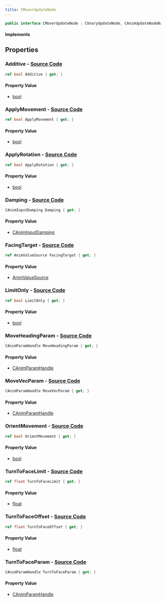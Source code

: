 ```yaml
---
title: CMoverUpdateNode
---
```


```csharp
public interface CMoverUpdateNode : CUnaryUpdateNode, CAnimUpdateNodeBase, ISchemaClass<CAnimUpdateNodeBase>, ISchemaClass<CUnaryUpdateNode>, ISchemaClass<CMoverUpdateNode>, ISchemaField, ISchemaClass, INativeHandle
```

#### Implements

## Properties

### **Additive** - [Source Code](https://github.com/swiftly-solution/swiftlys2/blob/main/managed/src/SwiftlyS2.Generated/Schemas/Interfaces/CMoverUpdateNode.cs#L30)

```csharp
ref bool Additive { get; }
```

#### Property Value

- [bool](https://learn.microsoft.com/dotnet/api/system.boolean)

### **ApplyMovement** - [Source Code](https://github.com/swiftly-solution/swiftlys2/blob/main/managed/src/SwiftlyS2.Generated/Schemas/Interfaces/CMoverUpdateNode.cs#L32)

```csharp
ref bool ApplyMovement { get; }
```

#### Property Value

- [bool](https://learn.microsoft.com/dotnet/api/system.boolean)

### **ApplyRotation** - [Source Code](https://github.com/swiftly-solution/swiftlys2/blob/main/managed/src/SwiftlyS2.Generated/Schemas/Interfaces/CMoverUpdateNode.cs#L36)

```csharp
ref bool ApplyRotation { get; }
```

#### Property Value

- [bool](https://learn.microsoft.com/dotnet/api/system.boolean)

### **Damping** - [Source Code](https://github.com/swiftly-solution/swiftlys2/blob/main/managed/src/SwiftlyS2.Generated/Schemas/Interfaces/CMoverUpdateNode.cs#L16)

```csharp
CAnimInputDamping Damping { get; }
```

#### Property Value

- [CAnimInputDamping](/docs/api/shared/schemadefinitions/caniminputdamping)

### **FacingTarget** - [Source Code](https://github.com/swiftly-solution/swiftlys2/blob/main/managed/src/SwiftlyS2.Generated/Schemas/Interfaces/CMoverUpdateNode.cs#L18)

```csharp
ref AnimValueSource FacingTarget { get; }
```

#### Property Value

- [AnimValueSource](/docs/api/shared/schemadefinitions/animvaluesource)

### **LimitOnly** - [Source Code](https://github.com/swiftly-solution/swiftlys2/blob/main/managed/src/SwiftlyS2.Generated/Schemas/Interfaces/CMoverUpdateNode.cs#L38)

```csharp
ref bool LimitOnly { get; }
```

#### Property Value

- [bool](https://learn.microsoft.com/dotnet/api/system.boolean)

### **MoveHeadingParam** - [Source Code](https://github.com/swiftly-solution/swiftlys2/blob/main/managed/src/SwiftlyS2.Generated/Schemas/Interfaces/CMoverUpdateNode.cs#L22)

```csharp
CAnimParamHandle MoveHeadingParam { get; }
```

#### Property Value

- [CAnimParamHandle](/docs/api/shared/schemadefinitions/canimparamhandle)

### **MoveVecParam** - [Source Code](https://github.com/swiftly-solution/swiftlys2/blob/main/managed/src/SwiftlyS2.Generated/Schemas/Interfaces/CMoverUpdateNode.cs#L20)

```csharp
CAnimParamHandle MoveVecParam { get; }
```

#### Property Value

- [CAnimParamHandle](/docs/api/shared/schemadefinitions/canimparamhandle)

### **OrientMovement** - [Source Code](https://github.com/swiftly-solution/swiftlys2/blob/main/managed/src/SwiftlyS2.Generated/Schemas/Interfaces/CMoverUpdateNode.cs#L34)

```csharp
ref bool OrientMovement { get; }
```

#### Property Value

- [bool](https://learn.microsoft.com/dotnet/api/system.boolean)

### **TurnToFaceLimit** - [Source Code](https://github.com/swiftly-solution/swiftlys2/blob/main/managed/src/SwiftlyS2.Generated/Schemas/Interfaces/CMoverUpdateNode.cs#L28)

```csharp
ref float TurnToFaceLimit { get; }
```

#### Property Value

- [float](https://learn.microsoft.com/dotnet/api/system.single)

### **TurnToFaceOffset** - [Source Code](https://github.com/swiftly-solution/swiftlys2/blob/main/managed/src/SwiftlyS2.Generated/Schemas/Interfaces/CMoverUpdateNode.cs#L26)

```csharp
ref float TurnToFaceOffset { get; }
```

#### Property Value

- [float](https://learn.microsoft.com/dotnet/api/system.single)

### **TurnToFaceParam** - [Source Code](https://github.com/swiftly-solution/swiftlys2/blob/main/managed/src/SwiftlyS2.Generated/Schemas/Interfaces/CMoverUpdateNode.cs#L24)

```csharp
CAnimParamHandle TurnToFaceParam { get; }
```

#### Property Value

- [CAnimParamHandle](/docs/api/shared/schemadefinitions/canimparamhandle)

